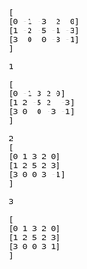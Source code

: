 <pre>[
[0 -1 -3  2  0]
[1 -2 -5 -1 -3]
[3  0  0 -3 -1]
]

1

[
[0 -1 3 2 0]
[1 2 -5 2  -3]
[3 0  0 -3 -1]
]

2
[
[0 1 3 2 0]
[1 2 5 2 3]
[3 0 0 3 -1]
]

3

[
[0 1 3 2 0]
[1 2 5 2 3]
[3 0 0 3 1]
]</pre>